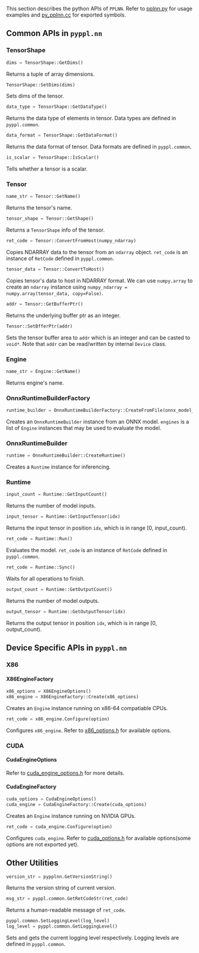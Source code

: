 This section describes the python APIs of `PPLNN`. Refer to [pplnn.py](../../tools/pplnn.py) for usage examples and [py_pplnn.cc](../../python/py_pplnn.cc) for exported symbols.

## Common APIs in `pyppl.nn`

### TensorShape

```python
dims = TensorShape::GetDims()
```

Returns a tuple of array dimensions.

```python
TensorShape::SetDims(dims)
```

Sets dims of the tensor.

```python
data_type = TensorShape::GetDataType()
```

Returns the data type of elements in tensor. Data types are defined in `pyppl.common`.

```python
data_format = TensorShape::GetDataFormat()
```

Returns the data format of tensor. Data formats are defined in `pyppl.common`.

```python
is_scalar = TensorShape::IsScalar()
```

Tells whether a tensor is a scalar.

### Tensor

```python
name_str = Tensor::GetName()
```

Returns the tensor's name.

```python
tensor_shape = Tensor::GetShape()
```

Returns a `TensorShape` info of the tensor.

```python
ret_code = Tensor::ConvertFromHost(numpy_ndarray)
```

Copies NDARRAY data to the tensor from an `ndarray` object. `ret_code` is an instance of `RetCode` defined in `pyppl.common`.

```python
tensor_data = Tensor::ConvertToHost()
```

Copies tensor's data to host in NDARRAY format. We can use `numpy.array` to create an `ndarray` instance using `numpy_ndarray = numpy.array(tensor_data, copy=False)`.

```python
addr = Tensor::GetBufferPtr()
```

Returns the underlying buffer ptr as an integer.

```python
Tensor::SetBfferPtr(addr)
```

Sets the tensor buffer area to `addr` which is an integer and can be casted to `void*`. Note that `addr` can be read/written by internal `Device` class.

### Engine

```python
name_str = Engine::GetName()
```

Returns engine's name.

### OnnxRuntimeBuilderFactory

```python
runtime_builder = OnnxRuntimeBuilderFactory::CreateFromFile(onnx_model_file, engines)
```

Creates an `OnnxRuntimeBuilder` instance from an ONNX model. `engines` is a list of `Engine` instances that may be used to evaluate the model.

### OnnxRuntimeBuilder

```python
runtime = OnnxRuntimeBuilder::CreateRuntime()
```

Creates a `Runtime` instance for inferencing.

### Runtime

```python
input_count = Runtime::GetInputCount()
```

Returns the number of model inputs.

```python
input_tensor = Runtime::GetInputTensor(idx)
```

Returns the input tensor in position `idx`, which is in range [0, input_count).

```python
ret_code = Runtime::Run()
```

Evaluates the model. `ret_code` is an instance of `RetCode` defined in `pyppl.common`.

```python
ret_code = Runtime::Sync()
```

Waits for all operations to finish.

```python
output_count = Runtime::GetOutputCount()
```

Returns the number of model outputs.

```python
output_tensor = Runtime::GetOutputTensor(idx)
```

Returns the output tensor in position `idx`, which is in range [0, output_count).

## Device Specific APIs in `pyppl.nn`

### X86

#### X86EngineFactory

```python
x86_options = X86EngineOptions()
x86_engine = X86EngineFactory::Create(x86_options)
```

Creates an `Engine` instance running on x86-64 compatiable CPUs.

```python
ret_code = x86_engine.Configure(option)
```

Configures `x86_engine`. Refer to [x86_options.h](../../include/ppl/nn/engines/x86/x86_options.h) for available options.

### CUDA

#### CudaEngineOptions

Refer to [cuda_engine_options.h](../../include/ppl/nn/engines/cuda/cuda_engine_options.h) for more details.

#### CudaEngineFactory

```python
cuda_options = CudaEngineOptions()
cuda_engine = CudaEngineFactory::Create(cuda_options)
```

Creates an `Engine` instance running on NVIDIA GPUs.

```python
ret_code = cuda_engine.Configure(option)
```

Configures `cuda_engine`. Refer to [cuda_options.h](../../include/ppl/nn/engines/cuda/cuda_options.h) for available options(some options are not exported yet).

## Other Utilities

```python
version_str = pypplnn.GetVersionString()
```

Returns the version string of current version.

```python
msg_str = pyppl.common.GetRetCodeStr(ret_code)
```

Returns a human-readable message of `ret_code`.

```python
pyppl.common.SetLoggingLevel(log_level)
log_level = pyppl.common.GetLoggingLevel()
```

Sets and gets the current logging level respectively. Logging levels are defined in `pyppl.common`.
